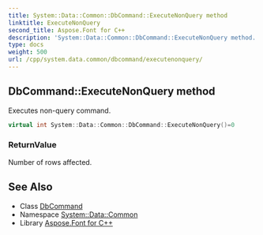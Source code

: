 ```yaml
---
title: System::Data::Common::DbCommand::ExecuteNonQuery method
linktitle: ExecuteNonQuery
second_title: Aspose.Font for C++
description: 'System::Data::Common::DbCommand::ExecuteNonQuery method. Executes non-query command in C++.'
type: docs
weight: 500
url: /cpp/system.data.common/dbcommand/executenonquery/
---
```

## DbCommand::ExecuteNonQuery method


Executes non-query command.

```cpp
virtual int System::Data::Common::DbCommand::ExecuteNonQuery()=0
```


### ReturnValue

Number of rows affected.

## See Also

* Class [DbCommand](../)
* Namespace [System::Data::Common](../../)
* Library [Aspose.Font for C++](../../../)
